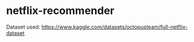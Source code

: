 # netflix-recommender
 
Dataset used: https://www.kaggle.com/datasets/octopusteam/full-netflix-dataset
